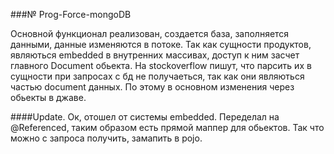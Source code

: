 ###№ Prog-Force-mongoDB

Основной функционал реализован, создается база, заполняется данными, данные изменяются в потоке.
Так как сущности продуктов, являються embedded в внутренних массивах, доступ к ним засчет главного Document обьекта. На stockoverflow
пишут, что парсить их в сущности при запросах с бд не получаеться, так как они являються частью document данных. По этому в основном 
изменения через обьекты в джаве. 

####Update.
Ок, отошел от системы embedded. Переделал на @Referenced, таким образом есть прямой маппер для обьектов. Так что можно с запроса получить, замапить в pojo. 
